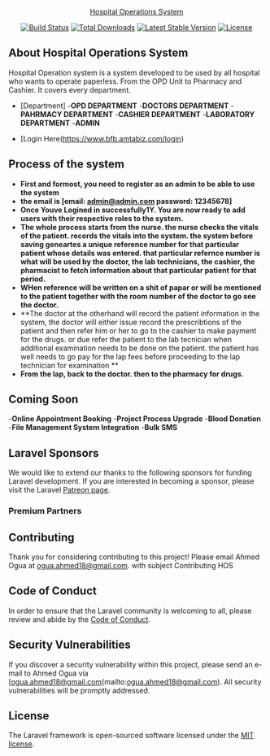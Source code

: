 <p align="center"><a href="(https://www.bfb.amtabiz.com/login" target="_blank">Hospital Operations System</a></p>

<p align="center">
<a href="https://travis-ci.org/laravel/framework"><img src="https://travis-ci.org/laravel/framework.svg" alt="Build Status"></a>
<a href="https://packagist.org/packages/laravel/framework"><img src="https://poser.pugx.org/laravel/framework/d/total.svg" alt="Total Downloads"></a>
<a href="https://packagist.org/packages/laravel/framework"><img src="https://poser.pugx.org/laravel/framework/v/stable.svg" alt="Latest Stable Version"></a>
<a href="https://packagist.org/packages/laravel/framework"><img src="https://poser.pugx.org/laravel/framework/license.svg" alt="License"></a>
</p>

## About Hospital Operations System

Hospital Operation system is a system developed to be used by all hospital who wants to operate paperless. From the OPD Unit to Pharmacy and Cashier. It covers every department.


- [Department]
-**OPD DEPARTMENT**
-**DOCTORS DEPARTMENT**
-**PAHRMACY DEPARTMENT**
-**CASHIER DEPARTMENT**
-**LABORATORY DEPARTMENT**
-**ADMIN**

- [Login Here(https://www.bfb.amtabiz.com/login)

## Process of the system
- **First and formost, you need to register as an admin to be able to use the system**
- **the email is [email: admin@admin.com  password: 12345678]**
- **Once Youve Logined in successfully1Y. You are now ready to add users with their respective roles to the system.**
- **The whole process starts from the nurse. the nurse checks the vitals of the patient. records the vitals into the system. the system before saving geneartes a unique reference number for that particular patient whose details was entered. that particular refernce number is what will be used by the doctor, the lab technicians, the cashier, the pharmacist to fetch information about that particular patient for that period.**
- **WHen reference will be written on a shit of papar or will be mentioned to the patient together with the room number of the doctor to go see the doctor.**
- **The doctor at the otherhand will record the patient information in the system, the doctor will either issue record the prescribtions of the patient and then refer him or her to go to the cashier to make payment for the drugs. or due refer the patient to the lab tecnician when additional examination needs to be done on the patient. the patient has well needs to go pay for the lap fees before proceeding to the lap technician for examination **
- **From the lap, back to the doctor. then to the pharmacy for drugs.**


## Coming Soon
-**Online Appointment Booking**
-**Project Process Upgrade**
-**Blood Donation**
-**File Management System Integration**
-**Bulk SMS**


## Laravel Sponsors

We would like to extend our thanks to the following sponsors for funding Laravel development. If you are interested in becoming a sponsor, please visit the Laravel [Patreon page](https://patreon.com/taylorotwell).

### Premium Partners



## Contributing

Thank you for considering contributing to this project! Please email Ahmed Ogua at [ogua.ahmed18@gmail.com](mailto:ogua.ahmed18@gmail.com). with subject Contributing HOS

## Code of Conduct

In order to ensure that the Laravel community is welcoming to all, please review and abide by the [Code of Conduct](https://laravel.com/docs/contributions#code-of-conduct).

## Security Vulnerabilities

If you discover a security vulnerability within this project, please send an e-mail to Ahmed Ogua via [ogua.ahmed18@gmail.com(mailto:ogua.ahmed18@gmail.com). All security vulnerabilities will be promptly addressed.

## License

The Laravel framework is open-sourced software licensed under the [MIT license](https://opensource.org/licenses/MIT).
